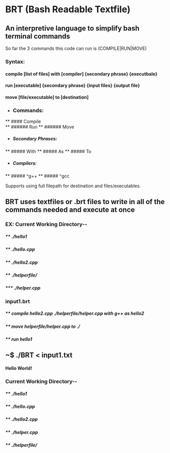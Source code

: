 # BRT   (Bash Readable Textfile)
## An interpretive language to simplify bash terminal commands

So far the 3 commands this code can run is (COMPILE|RUN|MOVE)

### Syntax: 
####         compile [list of files] with [compiler] {secondary phrase} {executbale} 
####         run [executable] {secondary phrase} {input files} {output file}
####         move [file/executable] to [destination]


* ###  Commands: <br />
** ####    Compile <br />
** ######    Run
** ######    Move

* #####  Secondary Phrases:
** #####  With
** #####    As
** #####    To

* #####  Compilers:
** #####    ^g++
** #####    ^gcc

Supports using full filepath for destination and files/executables.

## BRT uses textfiles or .brt files to write in all of the commands needed and execute at once
### EX: Current Working Directory--
##### **                        ./hello1
##### **                        ./hello.cpp
##### **                        ./hello2.cpp
##### **                        ./helperfile/
##### ***                            ./helper.cpp
###                         
### input1.brt
##### **    compile hello2.cpp ./helperfile/helper.cpp with g++ as hello2
##### **    move helperfile/helper.cpp to ./
##### **    run hello1
###     
### 
## ~$ ./BRT < input1.txt
####     Hello World!
###
###
###     Current Working Directory--
##### **                         ./hello1
##### **                        ./hello.cpp
##### **                        ./hello2.cpp
##### **                        ./helper.cpp
##### **                        ./helperfile/
